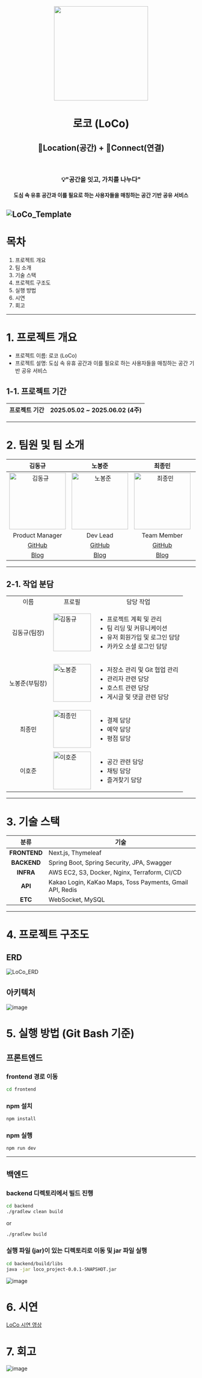 <div>
  <div align="center">
    <img src="https://github.com/user-attachments/assets/6c2f9885-eef7-48e6-8d70-060a0e57303c" width="250" height="250">
    <h1> 로코 (LoCo)</h1> 
    <h2>📍Location(공간) + 💫Connect(연결)</h2>
    </br>
    <h3> 💡"공간을 잇고, 가치를 나누다" </h3>
    <h4> 도심 속 유휴 공간과 이를 필요로 하는 사용자들을 매칭하는 공간 기반 공유 서비스 </h4>
  </div>
<!--   <h4> 사이트 URL: https://www.momentree.site/ </h4> -->
</div>

![LoCo_Template](https://github.com/user-attachments/assets/12cb4f67-9df1-4527-b7f7-cf26287a19d1)
---

# 목차
1. 프로젝트 개요
2. 팀 소개
3. 기술 스택
4. 프로젝트 구조도
5. 실행 방법
6. 시연
7. 회고
---

# 1. 프로젝트 개요
- 프로젝트 이름: 로코 (LoCo)
- 프로젝트 설명: 도심 속 유휴 공간과 이를 필요로 하는 사용자들을 매칭하는 공간 기반 공유 서비스

## 1-1. 프로젝트 기간
| 프로젝트 기간 | 2025.05.02 ~ 2025.06.02 (4주) |
|---------------|-------------------------------|

---

# 2. 팀원 및 팀 소개
| 김동규 | 노봉준 | 최종민 | 이호준 |
|:------:|:------:|:------:|:------:|
| <img src="https://github.com/user-attachments/assets/85be774d-53a3-4a26-9df4-bdd2a7d2f012" alt="김동규" width="150"> | <img src="https://github.com/user-attachments/assets/3236f1aa-4dd0-412c-9772-2d4b84e5b5e0" alt="노봉준" width="150"> | <img src="https://github.com/user-attachments/assets/d9e5279c-5c88-4c83-8a23-c06f7367a079" alt="최종민" width="150"> | <img src="https://github.com/user-attachments/assets/e2736555-bc1c-487b-9014-571fdce5cfbb" alt="이호준" width="150"> 
| Product Manager | Dev Lead | Team Member | Team Member |
| [GitHub](https://github.com/Morgan-EE) | [GitHub](https://github.com/pickipi) | [GitHub](https://github.com/Jong-min-choi) | [GitHub](https://github.com/dlghwns200) |
| [Blog](https://mmatrix.tistory.com/) | [Blog](https://lefton.tistory.com/) | [Blog]() | [Blog]() |
---

## 2-1. 작업 분담
|  |  |  |
|-----------------|-----------------|-----------------|
| <div align="center">이름</div> | <div align="center">프로필</div> | <div align="center">담당 작업</div> |
| <div align="center">김동규(팀장)</div> | <img src="https://github.com/user-attachments/assets/85be774d-53a3-4a26-9df4-bdd2a7d2f012" alt="김동규" width="100"> | <ul><li>프로젝트 계획 및 관리</li><li>팀 리딩 및 커뮤니케이션</li><li>유저 회원가입 및 로그인 담당<li>카카오 소셜 로그인 담당</li></ul> |
| <div align="center">노봉준(부팀장)</div> | <img src="https://github.com/user-attachments/assets/3236f1aa-4dd0-412c-9772-2d4b84e5b5e0" alt="노봉준" width="100"> | <ul><li>저장소 관리 및 Git 협업 관리</li><li>관리자 관련 담당</li><li>호스트 관련 담당</li><li>게시글 및 댓글 관련 담당</li>  </ul> |
| <div align="center">최종민</div> | <img src="https://github.com/user-attachments/assets/d9e5279c-5c88-4c83-8a23-c06f7367a079" alt="최종민" width="100"> |<ul><li>결제 담당</li><li>예약 담당</li><li>평점 담당</li></ul> |
| <div align="center">이호준</div> | <img src="https://github.com/user-attachments/assets/e2736555-bc1c-487b-9014-571fdce5cfbb" alt="이호준" width="100"> | <ul><li>공간 관련 담당 </li><li> 채팅 담당 </li><li> 즐겨찾기 담당 </li></ul> |
---
# 3. 기술 스택

| 분류         | 기술 |
|--------------|------|
| <div align="center">**FRONTEND**</div> | Next.js, Thymeleaf|
| <div align="center">**BACKEND**</div>  | Spring Boot, Spring Security, JPA, Swagger |
| <div align="center">**INFRA**</div>    | AWS EC2, S3, Docker, Nginx, Terraform, CI/CD |
| <div align="center">**API**</div>      | Kakao Login, KaKao Maps, Toss Payments, Gmail API, Redis |
| <div align="center">**ETC**</div>      | WebSocket, MySQL |
---
# 4. 프로젝트 구조도
## ERD
![LoCo_ERD](https://github.com/user-attachments/assets/f62874e3-1576-410e-a909-9192e246cf02)


## 아키텍처
![image](https://github.com/user-attachments/assets/dd44448c-244a-4cb3-a9cb-a2d42d1b7221)


# 5. 실행 방법 (Git Bash 기준)
## 프론트엔드
### frontend 경로 이동
```bash
cd frontend
```
### npm 설치
```bash
npm install
```
### npm 실행
```bash
npm run dev
```
---
## 백엔드
### backend 디렉토리에서 빌드 진행
```bash
cd backend
./gradlew clean build
```
or
```bash
./gradlew build
```
### 실행 파일 (jar)이 있는 디렉토리로 이동 및 jar 파일 실행
```bash
cd backend/build/libs
java -jar loco_project-0.0.1-SNAPSHOT.jar
```
![image](https://github.com/user-attachments/assets/b3575b46-e746-4181-8dd2-fa06064f46a2)

# 6. 시연
[LoCo 시연 영상](https://www.youtube.com/watch?v=dQzQO2KjDYg&ab_channel=%EA%B9%80%EB%AA%A8%EA%B1%B4)

# 7. 회고
![image](https://github.com/user-attachments/assets/67b338c4-d1bb-42bd-b1e3-76f3bb61aecf)

